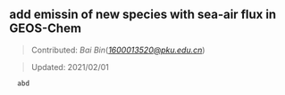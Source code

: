 ## add emissin of new species with sea-air flux in GEOS-Chem
> Contributed: *Bai Bin*(*1600013520@pku.edu.cn*)

> Updated: 2021/02/01

```
  abd
```
